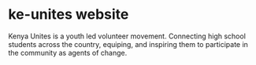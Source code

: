 # ke-unites website

Kenya Unites is a youth led volunteer movement. Connecting high school students across the country, equiping, and inspiring them to participate in the community as agents of change.
